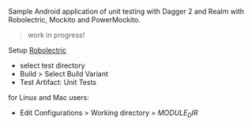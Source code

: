 Sample Android application of unit testing with Dagger 2 and Realm with Robolectric, Mockito and PowerMockito.

> work in progress!

Setup [Robolectric](http://robolectric.org/getting-started/)

- select test directory
- Build > Select Build Variant
- Test Artifact: Unit Tests

for Linux and Mac users:

- Edit Configurations > Working directory = $MODULE_DIR$

<!--
Links/issues

- http://stackoverflow.com/questions/27036933/how-to-set-up-dagger-dependency-injection-from-scratch-in-android-project
- https://stackoverflow.com/questions/26939340/how-do-you-override-a-module-dependency-in-a-unit-test-with-dagger-2-0/29996385#29996385
- https://github.com/robolectric/robolectric/issues/1389
- https://github.com/google/dagger/issues/186#issuecomment-163309550
- https://github.com/google/dagger/issues/110
- https://stackoverflow.com/questions/29969913/creating-test-dependencies-when-using-dagger2
- http://stackoverflow.com/questions/29989245/android-unit-tests-with-dagger-2
- https://stackoverflow.com/questions/26939340/how-do-you-override-a-module-dependency-in-a-unit-test-with-dagger-2-0?lq=1

-->
